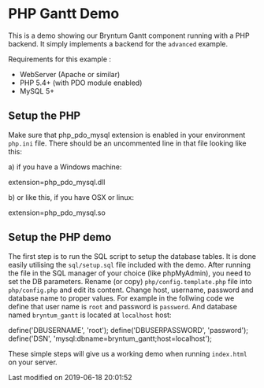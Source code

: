 # PHP Gantt Demo

This is a demo showing our Bryntum Gantt component running with a PHP backend. It simply implements a backend for the `advanced` example.

Requirements for this example :
- WebServer (Apache or similar)
- PHP 5.4+ (with PDO module enabled)
- MySQL 5+

## Setup the PHP

Make sure that php_pdo_mysql extension is enabled in your environment `php.ini` file.
There should be an uncommented line in that file looking like this:

a) if you have a Windows machine:

extension=php_pdo_mysql.dll

b) or like this, if you have OSX or linux:

extension=php_pdo_mysql.so

## Setup the PHP demo

The first step is to run the SQL script to setup the database tables. It is done easily utilising the `sql/setup.sql` file included with the demo. After running
the file in the SQL manager of your choice (like phpMyAdmin), you need to set the DB parameters. Rename (or copy) `php/config.template.php` file into `php/config.php` and edit its content.
Change host, username, password and database name to proper values. For example in the follwing code we define that user name is `root` and password is `password`. And database named `bryntum_gantt` is located at `localhost` host:

define('DBUSERNAME', 'root');
define('DBUSERPASSWORD', 'password');
define('DSN', 'mysql:dbname=bryntum_gantt;host=localhost');

These simple steps will give us a working demo when running `index.html` on your server.


<p class="last-modified">Last modified on 2019-06-18 20:01:52</p>